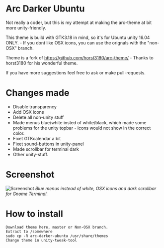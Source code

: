 # Arc Darker Ubuntu

Not really a coder, but this is my attempt at making the arc-theme at bit more unity-friendly.

This theme is build with GTK3.18 in mind, so it's for Ubuntu unity 16.04 ONLY. - If you dont like OSX icons,  you  can use the orignals with the "non-OSX" branch.

Theme is a fork of https://github.com/horst3180/arc-theme/ - Thanks to horst3180 for his wonderful theme.

If you have more suggestions feel free to ask or make pull-requests.

# Changes made

- Disable transparency
- Add OSX icons
- Delete all non-unity stuff
- Made menus blue/white insted of white/black, which made some problems for the unity topbar - icons would not show in the correct color.
- Fixet GTKcalendar a bit
- Fixet sound-buttons in unity-panel
- Made scrollbar for terminal dark
- Other unity-stuff.

# Screenshot

![Screenshot](http://i.imgur.com/Bhz3o8z.jpg)
*Blue menus instead of white, OSX icons and dark scrollbar for Gnome Terminal.*

# How to install

```
Download theme here, master or Non-OSX branch.
Extract to /somewhere
sudo cp -R arc-darker-ubuntu /usr/share/themes
Change theme in unity-tweak-tool
```
